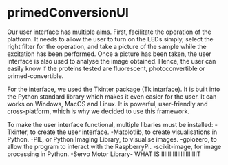 # primedConversionUI

Our user interface has multiple aims. First, facilitate the operation of the platform. It needs to allow the user to turn on the LEDs simply, select the right filter for the operation, and take a picture of the sample while the excitation has been performed. Once a picture has been taken, the user interface is also used to analyse the image obtained. Hence, the user can easily know if the proteins tested are fluorescent, photoconvertible or primed-convertible.

For the interface, we used the Tkinter package (Tk intarface). It is built into the Python standard library which makes it even easier for the user. It can works on Windows, MacOS and Linux. It is powerful, user-friendly and cross-platform, which is why we decided to use this framework.

To make the user interface functional, multiple libaries must be installed:
-Tkinter, to create the user interface.
-Matplotlib, to create visualisations in Python.
-PIL, or Python Imaging Library, to visualise images.
-gpiozero, to allow the program to interact with the RaspberryPi.
-scikit-image, for image processing in Python.
-Servo Motor Library- WHAT IS IIIIIIIIIIIIIIIIIIIIIIT






